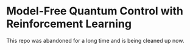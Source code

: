 # Model-Free Quantum Control with Reinforcement Learning
This repo was abandoned for a long time and is being cleaned up now.
